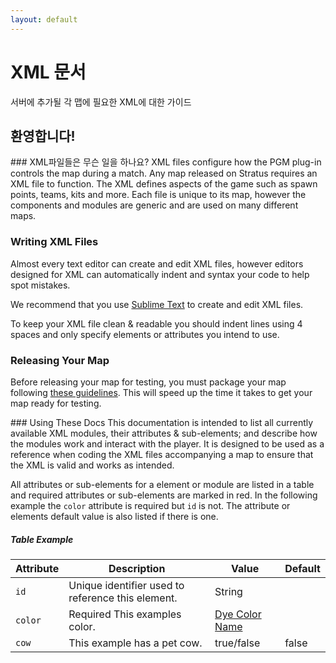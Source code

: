 ```yaml
---
layout: default
---
```


<div class="container">
<div class="jumbotron">
<h1>XML 문서</h1>
<p class="lead">서버에 추가될 각 맵에 필요한 XML에 대한 가이드</p>
</div>
<section>
<div class="page-header">
<h1>환영합니다!</h1>
</div>
<div class="row">
<div class="col-sm-6" markdown="1">
### XML파일들은 무슨 일을 하나요?
XML files configure how the PGM plug-in controls the map during a match. Any map released on Stratus requires an XML file to function. The XML defines aspects of the game such as spawn points, teams, kits and more. Each file is unique to its map, however the components and modules are generic and are used on many different maps.


### Writing XML Files
Almost every text editor can create and edit XML files, however editors designed for XML can automatically indent and syntax your code to help spot mistakes.

We recommend that you use [Sublime Text](http://www.sublimetext.com) to create and edit XML files.

To keep your XML file clean & readable you should indent lines using 4 spaces and only specify elements or attributes you intend to use.

### Releasing Your Map
Before releasing your map for testing, you must package your map following [these guidelines](/guides/packaging/cleaning_files).
This will speed up the time it takes to get your map ready for testing.

</div>
<div class="col-sm-6" markdown="1">
### Using These Docs
This documentation is intended to list all currently available XML modules, their attributes & sub-elements; and describe how the modules work and interact with the player. It is designed to be used as a reference when coding the XML files accompanying a map to ensure that the XML is valid and works as intended.

All attributes or sub-elements for a element or module are listed in a table and required attributes or sub-elements are marked in red. In the following example the `color` attribute is required but `id` is not. The attribute or elements default value is also listed if there is one.

##### Table Example
<div class="table-responsive">
  <table class="table table-striped table-condensed">
    <thead>
      <tr>
        <th>Attribute</th>
        <th>Description</th>
        <th>Value</th>
        <th>Default</th>
      </tr>
    </thead>
    <tbody>
      <tr>
        <td>
          <code>id</code>
        </td>
        <td>Unique identifier used to reference this element.</td>
        <td>
          <span class="label label-primary">String</span>
        </td>
        <td></td>
      </tr>
      <tr>
        <td>
          <code>color</code>
        </td>
        <td>
          <span class="label label-danger">Required</span>
          This examples color.
        </td>
        <td>
          <a href="/reference/colors"> Dye Color Name</a>
        </td>
        <td></td>
      </tr>
      <tr>
        <td>
          <code>cow</code>
        </td>
        <td>This example has a pet cow.</td>
        <td>
          <span class="label label-primary">true/false</span>
        </td>
        <td>false</td>
      </tr>
    </tbody>
  </table>
</div>
</div>
</div>
</section>
</div>
